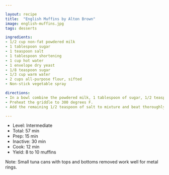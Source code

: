 ```yaml
---

layout: recipe
title:  "English Muffins by Alton Brown"
image: english-muffins.jpg
tags: desserts

ingredients:
- 1/2 cup non-fat powdered milk
- 1 tablespoon sugar
- 1 teaspoon salt
- 1 tablespoon shortening
- 1 cup hot water
- 1 envelope dry yeast
- 1/8 teaspoon sugar
- 1/3 cup warm water
- 2 cups all-purpose flour, sifted
- Non-stick vegetable spray

directions:
- In a bowl combine the powdered milk, 1 tablespoon of sugar, 1/2 teaspoon of salt, shortening, and hot water, stir until the sugar and salt are dissolved. Let cool. In a separate bowl combine the yeast and 1/8 teaspoon of sugar in 1/3 cup of warm water and rest until yeast has dissolved. Add this to the dry milk mixture. Add the sifted flour and beat thoroughly with wooden spoon. Cover the bowl and let it rest in a warm spot for 30 minutes.
- Preheat the griddle to 300 degrees F.
- Add the remaining 1/2 teaspoon of salt to mixture and beat thoroughly. Place metal rings onto the griddle and coat lightly with vegetable spray. Using #20 ice cream scoop, place 2 scoops into each ring and cover with a pot lid or cookie sheet and cook for 5 to 6 minutes. Remove the lid and flip rings using tongs. Cover with the lid and cook for another 5 to 6 minutes or until golden brown. Place on a cooling rack, remove rings and cool. Split with fork and serve.

---
```


- Level: Intermediate
- Total: 57 min
- Prep: 15 min
- Inactive: 30 min
- Cook: 12 min
- Yield: 8 to 10 muffins

Note: Small tuna cans with tops and bottoms removed work well for metal rings.	